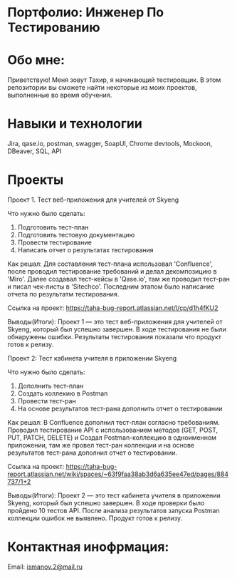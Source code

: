 # Портфолио: Инженер По Тестированию

# Обо мне:
Приветствую! Меня зовут Тахир, я начинающий тестировщик.
В этом репозитории вы сможете найти некоторые из моих проектов, выполненные во время обучения.
  
# Навыки и технологии
Jira, qase.io, postman, swagger, SoapUI, Chrome devtools, Mockoon, DBeaver, SQL, API

# Проекты
Проект 1. Тест веб-приложения для учителей от Skyeng

Что нужно было сделать:
1. Подготовить тест-план
2. Подготовить тестовую документацию
3. Провести тестирование
4. Написать отчет о результатах тестирования

Как решал: Для составления тест-плана использовал 'Confluencе', после проводил тестирование требований и делал декомпозицию в 'Miro'. Далее создавал тест-кейсы в 'Qase.io', там же проводил тест-ран и писал чек-листы в 'Sitechco'. Последним этапом было написание отчета по результатм тестирования.

Ссылка на проект: https://taha-bug-report.atlassian.net/l/cp/d1h4fKU2


Выводы(Итоги): Проект 1 — это тест веб-приложения для учителей от Skyeng, который был успешно завершен.
В ходе тестирования не были обнаружены ошибки. 
Результаты тестирования показали что продукт готов к релизу.




Проект 2: Тест кабинета учителя в приложении Skyeng

Что нужно было сделать:
1. Дополнить тест-план
2. Создать коллекию в Postman
3. Провести тест-ран
4. На основе результатов тест-рана дополнить отчет о тестировании

Как решал: В Confluence дополнил тест-план согласно требованиям. Проводил тестирование API с использованием методов (GET, POST, PUT, PATCH, DELETE) и Создал Postman-коллекцию в одноименном приложении, там же провел тест-ран коллекции и на основе результатов тест-рана дополнил отчет о тестировании.

Ссылка на проект: https://taha-bug-report.atlassian.net/wiki/spaces/~63f9faa38ab3d6a635ee47ed/pages/884737/1+2



Выводы(Итоги): Проект 2 — это тест кабинета учителя в приложении Skyeng, который был успешно завершен.
В ходе проверки было пройдено 10 тестов API.
После анализа результатов запуска Postman коллекции ошибок не выявлено. 
Продукт готов к релизу.

# Контактная инофрмация:
Email: ismanov.2@mail.ru

